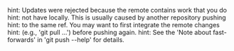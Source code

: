 hint: Updates were rejected because the remote contains work that you do  
hint: not have locally. This is usually caused by another repository pushing
hint: to the same ref. You may want to first integrate the remote changes  
hint: (e.g., 'git pull ...') before pushing again.
hint: See the 'Note about fast-forwards' in 'git push --help' for details.
